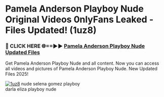# Pamela Anderson Playboy Nude Original Videos 0nlyFans Leaked - Files Updated! (1uz8)

<h3>🔴 CLICK HERE 🌐==►► <a href="https://tinyurl.com/4mcuefdz" rel="nofollow">Pamela Anderson Playboy Nude Updated Files</a></h3>

Get Pamela Anderson Playboy Nude and all content. Now you can access all videos and pictures of Pamela Anderson Playboy Nude. New Updated Files 2025!

[![1uz8](https://i.imgur.com/StAQSOY.gif)](https://tinyurl.com/4mcuefdz)
nude selena gomez playboy<br>
darla eliza playboy nude